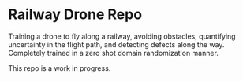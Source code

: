 # Railway Drone Repo
Training a drone to fly along a railway, avoiding obstacles, quantifying uncertainty in the flight path, and detecting defects along the way. Completely trained in a zero shot domain randomization manner.

This repo is a work in progress.